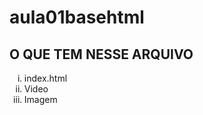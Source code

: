 # aula01basehtml


<h2>O QUE TEM NESSE ARQUIVO</h2>

<ol type='i'>
<li>index.html</li>
<li>Video </li>
<li>Imagem</li>

</ol>